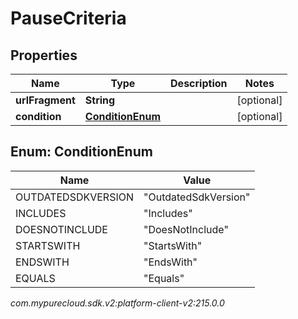 # PauseCriteria


## Properties

| Name | Type | Description | Notes |
| ------------ | ------------- | ------------- | ------------- |
| **urlFragment** | **String** |  |  [optional] |
| **condition** | [**ConditionEnum**](#Enum--ConditionEnum) |  |  [optional] |


## Enum: ConditionEnum

| Name | Value |
| ---- | ----- |
| OUTDATEDSDKVERSION | &quot;OutdatedSdkVersion&quot; | 
| INCLUDES | &quot;Includes&quot; | 
| DOESNOTINCLUDE | &quot;DoesNotInclude&quot; | 
| STARTSWITH | &quot;StartsWith&quot; | 
| ENDSWITH | &quot;EndsWith&quot; | 
| EQUALS | &quot;Equals&quot; | 




_com.mypurecloud.sdk.v2:platform-client-v2:215.0.0_

